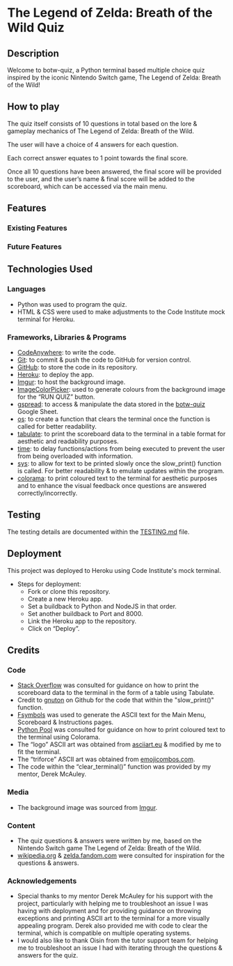 # The Legend of Zelda: Breath of the Wild Quiz

## Description 

Welcome to botw-quiz, a Python terminal based multiple choice quiz inspired by the iconic Nintendo Switch game, The Legend of Zelda: Breath of the Wild!

## How to play

The quiz itself consists of 10 questions in total based on the lore & gameplay mechanics of The Legend of Zelda: Breath of the Wild. 

The user will have a choice of 4 answers for each question. 

Each correct answer equates to 1 point towards the final score.

Once all 10 questions have been answered, the final score will be provided to the user, and the user’s name & final score will be added to the scoreboard, which can be accessed via the main menu. 

## Features

### Existing Features

### Future Features

## Technologies Used

### Languages

- Python was used to program the quiz.
- HTML & CSS were used to make adjustments to the Code Institute mock terminal for Heroku.

### Frameworks, Libraries & Programs

- [CodeAnywhere](https://app.codeanywhere.com/): to write the code.
- [Git](https://git-scm.com/): to commit & push the code to GitHub for version control.
- [GitHub](https://github.com/): to store the code in its repository.
- [Heroku](https://id.heroku.com/login): to deploy the app.
- [Imgur](https://imgur.com/): to host the background image. 
- [ImageColorPicker](https://imagecolorpicker.com/en): used to generate colours from the background image for the “RUN QUIZ” button.
- [gspread](https://docs.gspread.org/en/v5.10.0/): to access & manipulate the data stored in the [botw-quiz](https://docs.google.com/spreadsheets/d/1nyocvizezU-y-m0PedQcAAGDziM1yjVJAMwC1k_DBCg/edit#gid=0) Google Sheet.
- [os](https://docs.python.org/3/library/os.html): to create a function that clears the terminal once the function is called for better readability.
- [tabulate](https://pypi.org/project/tabulate/): to print the scoreboard data to the terminal in a table format for aesthetic and readability purposes. 
- [time](https://docs.python.org/3/library/time.html): to delay functions/actions from being executed to prevent the user from being overloaded with information.
- [sys](https://docs.python.org/3/library/sys.html): to allow for text to be printed slowly once the slow_print() function is called. For better readability & to emulate updates within the program. 
- [colorama](https://pypi.org/project/colorama/): to print coloured text to the terminal for aesthetic purposes and to enhance the visual feedback once questions are answered correctly/incorrectly. 


## Testing

The testing details are documented within the [TESTING.md](TESTING.md) file. 

## Deployment

This project was deployed to Heroku using Code Institute's mock terminal.

- Steps for deployment: 
    - Fork or clone this repository.
    - Create a new Heroku app.
    - Set a buildback to Python and NodeJS in that order.
    - Set another buildback to Port and 8000.
    - Link the Heroku app to the repository.
    - Click on “Deploy”.

## Credits

### Code

- [Stack Overflow](https://stackoverflow.com/questions/40056747/print-a-list-of-dictionaries-in-table-form) was consulted for guidance on how to print the scoreboard data to the terminal in the form of a table using Tabulate.
- Credit to [gnuton](https://gist.github.com/gnuton/3c7a46447d2be0aee0b2) on Github for the code that within the "slow_print()" function.
- [Fsymbols](https://fsymbols.com/generators/carty/) was used to generate the ASCII text for the Main Menu, Scoreboard & Instructions pages.
- [Python Pool](https://www.pythonpool.com/python-colorama/) was consulted for guidance on how to print coloured text to the terminal using Colorama.
- The “logo” ASCII art was obtained from [asciiart.eu](https://www.asciiart.eu/video-games/zelda) & modified by me to fit the terminal.
- The “triforce” ASCII art was obtained from [emojicombos.com](https://emojicombos.com/legend-of-zelda-ascii-art).
- The code within the “clear_terminal()” function was provided by my mentor, Derek McAuley. 

### Media

- The background image was sourced from [Imgur](https://imgur.com/xs0uO5R).

### Content

- The quiz questions & answers were written by me, based on the Nintendo Switch game The Legend of Zelda: Breath of the Wild. 
- [wikipedia.org](https://en.wikipedia.org/wiki/The_Legend_of_Zelda:_Breath_of_the_Wild) & [zelda.fandom.com](https://zelda.fandom.com/wiki/The_Legend_of_Zelda:_Breath_of_the_Wildhttps://zelda.fandom.com/wiki/The_Legend_of_Zelda:_Breath_of_the_Wild) were consulted for inspiration for the questions & answers.

### Acknowledgements

- Special thanks to my mentor Derek McAuley for his support with the project, particularly with helping me to troubleshoot an issue I was having with deployment  and for providing guidance on throwing exceptions and printing ASCII art to the terminal for a more visually appealing program. Derek also provided me with code to clear the terminal, which is compatible on multiple operating systems. 
- I would also like to thank Oisin from the tutor support team for helping me to troubleshoot an issue I had with iterating through the questions & answers for the quiz. 